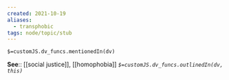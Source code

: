 ```yaml
---
created: 2021-10-19
aliases:
  - transphobic
tags: node/topic/stub
---
```

`$=customJS.dv_funcs.mentionedIn(dv)`


**See**:: [[social justice]], [[homophobia]]
*`$=customJS.dv_funcs.outlinedIn(dv, this)`*
